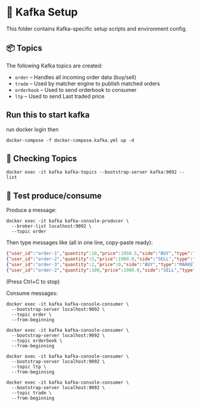 # 🧩 Kafka Setup

This folder contains Kafka-specific setup scripts and environment config.

## 📦 Topics

The following Kafka topics are created:

- `order` – Handles all incoming order data (buy/sell)
- `trade` – Used by matcher engine to publish matched orders
- `orderbook` – Used to send orderbook to consumer
- `ltp` – Used to send Last traded price

## Run this to start kafka

run
docker login
then

```shell
docker-compose -f docker-compose.kafka.yml up -d
```

## 🚀 Checking Topics

```shell
docker exec -it kafka kafka-topics --bootstrap-server kafka:9092 --list
```

## 🧪 Test produce/consume

Produce a message:

```shell
docker exec -it kafka kafka-console-producer \
  --broker-list localhost:9092 \
  --topic order
```

Then type messages like (all in one line, copy-paste ready):

```json
{"user_id":"order-1","quantity":10,"price":1950.5,"side":"BUY","type":"LIMIT"}
{"user_id":"order-2","quantity":5,"price":1900.0,"side":"SELL","type":"LIMIT"}
{"user_id":"order-3","quantity":2,"price":0,"side":"BUY","type":"MARKET"}
{"user_id":"order-2","quantity":100,"price":1900.0,"side":"SELL","type":"LIMIT"}
```

(Press Ctrl+C to stop)

Consume messages:

```shell
docker exec -it kafka kafka-console-consumer \
  --bootstrap-server localhost:9092 \
  --topic order \
  --from-beginning
```

```shell
docker exec -it kafka kafka-console-consumer \
  --bootstrap-server localhost:9092 \
  --topic orderbook \
  --from-beginning
```

```shell
docker exec -it kafka kafka-console-consumer \
  --bootstrap-server localhost:9092 \
  --topic ltp \
  --from-beginning
```

```shell
docker exec -it kafka kafka-console-consumer \
  --bootstrap-server localhost:9092 \
  --topic trade \
  --from-beginning
```

